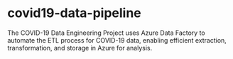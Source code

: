 # covid19-data-pipeline
 The COVID-19 Data Engineering Project uses Azure Data Factory to automate the ETL process for COVID-19 data, enabling efficient extraction, transformation, and storage in Azure for analysis.
